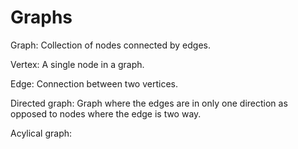# Graphs

Graph: Collection of nodes connected by edges.

Vertex: A single node in a graph.

Edge: Connection between two vertices.

Directed graph: Graph where the edges are in only one direction as opposed to
nodes where the edge is two way.

Acylical graph:
